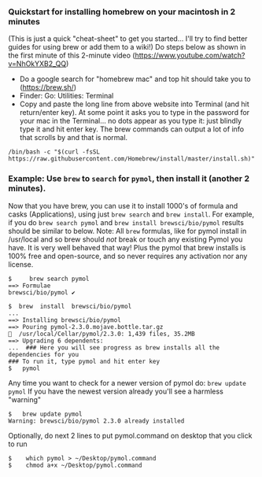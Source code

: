### Quickstart for installing homebrew on your macintosh in 2 minutes
(This is just a quick "cheat-sheet" to get you started... I'll try to find better guides for using brew or add them to a wiki!)
Do steps below as shown in the first minute of this 2-minute video (https://www.youtube.com/watch?v=NhOkYXB2_QQ)
  * Do a google search for "homebrew mac" and top hit should take you to (https://brew.sh/) 
  * Finder: Go: Utilities: Terminal
  * Copy and paste the long line from above website into Terminal (and hit return/enter key). At some point it asks you to type in the password for your mac in the Terminal... no dots appear as you type it: just blindly type it and hit enter key. The brew commands can output a lot of info that scrolls by and that is normal.

```command
/bin/bash -c "$(curl -fsSL https://raw.githubusercontent.com/Homebrew/install/master/install.sh)"
```
### Example: Use `brew` to `search` for `pymol`, then install it (another 2 minutes).
Now that you have brew, you can use it to install 1000's of formula and casks (Applications), using just `brew search` and `brew install`.
For example, if you do `brew search pymol` and `brew install brewsci/bio/pymol` results should be similar to below.  Note: All `brew` formulas, like for pymol install in /usr/local and so brew should *not* break or touch any existing Pymol you have. It is very well behaved that way!  Plus the pymol that brew installs is 100% free and open-source, and so never requires any activation nor any license. 
```command
$     brew search pymol
==> Formulae
brewsci/bio/pymol ✔

$  brew  install  brewsci/bio/pymol
...
==> Installing brewsci/bio/pymol
==> Pouring pymol-2.3.0.mojave.bottle.tar.gz
🍺  /usr/local/Cellar/pymol/2.3.0: 1,439 files, 35.2MB
==> Upgrading 6 dependents: 
...  ### Here you will see progress as brew installs all the dependencies for you
### To run it, type pymol and hit enter key
$   pymol

```
Any time you want to check for a newer version of pymol do: `brew update pymol`
If you have the newest version already you'll see a harmless "warning"
``` command
$   brew update pymol
Warning: brewsci/bio/pymol 2.3.0 already installed
```
Optionally, do next 2 lines to put pymol.command on desktop that you click to run
```
$    which pymol > ~/Desktop/pymol.command
$    chmod a+x ~/Desktop/pymol.command
```
